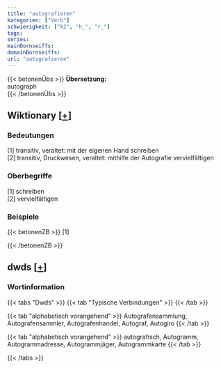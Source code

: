 ```yaml
---
title: "autografieren"
kategorien: ["Verb"]
schwierigkeit: ["k2", "h_", "r_"]
tags:
series:
mainDornseiffs:
domainDornseiffs:
url: "autografieren"
---
```


{{< betonenÜbs >}}
**Übersetzung:**  
autograph  
{{< /betonenÜbs >}}

## Wiktionary [[+](https://de.wiktionary.org/wiki/autografieren)]

### Bedeutungen
[1] transitiv, veraltet: mit der eigenen Hand schreiben  
[2] transitiv, Druckwesen, veraltet: mithilfe der Autografie vervielfältigen  

### Oberbegriffe
[1] schreiben  
[2] vervielfältigen  

### Beispiele
{{< betonenZB >}}
[1]  

{{< /betonenZB >}}


## dwds [[+](https://www.dwds.de/wb/autografieren)]

### Wortinformation
{{< tabs "Dwds" >}}
{{< tab "Typische Verbindungen" >}}
{{< /tab >}}

{{< tab "alphabetisch vorangehend" >}}
Autografensammlung, Autografensammler, Autografenhandel, Autograf, Autogiro
{{< /tab >}}

{{< tab "alphabetisch vorangehend" >}}
autografisch, Autogramm, Autogrammadresse, Autogrammjäger, Autogrammkarte
{{< /tab >}}

{{< /tabs >}}

